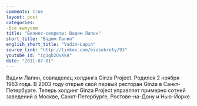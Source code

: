 ```yaml
---
comments: true
layout: post
categories:
-Все выпуски
title: "Бизнес-секреты: Вадим Лапин"
short_title: "Вадим Лапин"
english_short_title: "Vadim-Lapin"
source_link: "http://tinkov.com/bizsekrety/93"
youtube_id: "ig1gb2OvXkA"
date: "2011-07-01"
---
```

Вадим Лапин, совладелец холдинга Ginza Project. Родился 2 ноября 1963 года. В 2003 году открыл свой первый ресторан Ginza в Санкт-Петербурге. Теперь холдинг Ginza Project управляет примерно сотней заведений в Москве, Санкт-Петербурге, Ростове-на-Дону и Нью-Йорке.

